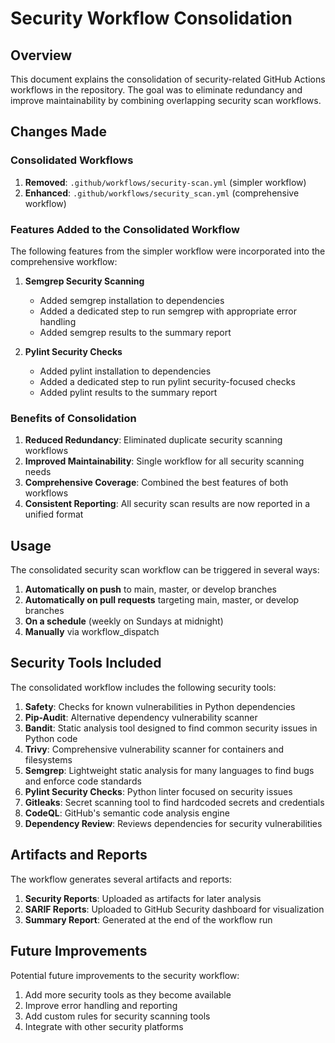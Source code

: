 # Security Workflow Consolidation

## Overview

This document explains the consolidation of security-related GitHub Actions workflows in the repository. The goal was to eliminate redundancy and improve maintainability by combining overlapping security scan workflows.

## Changes Made

### Consolidated Workflows

1. **Removed**: `.github/workflows/security-scan.yml` (simpler workflow)
2. **Enhanced**: `.github/workflows/security_scan.yml` (comprehensive workflow)

### Features Added to the Consolidated Workflow

The following features from the simpler workflow were incorporated into the comprehensive workflow:

1. **Semgrep Security Scanning**
   - Added semgrep installation to dependencies
   - Added a dedicated step to run semgrep with appropriate error handling
   - Added semgrep results to the summary report

2. **Pylint Security Checks**
   - Added pylint installation to dependencies
   - Added a dedicated step to run pylint security-focused checks
   - Added pylint results to the summary report

### Benefits of Consolidation

1. **Reduced Redundancy**: Eliminated duplicate security scanning workflows
2. **Improved Maintainability**: Single workflow for all security scanning needs
3. **Comprehensive Coverage**: Combined the best features of both workflows
4. **Consistent Reporting**: All security scan results are now reported in a unified format

## Usage

The consolidated security scan workflow can be triggered in several ways:

1. **Automatically on push** to main, master, or develop branches
2. **Automatically on pull requests** targeting main, master, or develop branches
3. **On a schedule** (weekly on Sundays at midnight)
4. **Manually** via workflow_dispatch

## Security Tools Included

The consolidated workflow includes the following security tools:

1. **Safety**: Checks for known vulnerabilities in Python dependencies
2. **Pip-Audit**: Alternative dependency vulnerability scanner
3. **Bandit**: Static analysis tool designed to find common security issues in Python code
4. **Trivy**: Comprehensive vulnerability scanner for containers and filesystems
5. **Semgrep**: Lightweight static analysis for many languages to find bugs and enforce code standards
6. **Pylint Security Checks**: Python linter focused on security issues
7. **Gitleaks**: Secret scanning tool to find hardcoded secrets and credentials
8. **CodeQL**: GitHub's semantic code analysis engine
9. **Dependency Review**: Reviews dependencies for security vulnerabilities

## Artifacts and Reports

The workflow generates several artifacts and reports:

1. **Security Reports**: Uploaded as artifacts for later analysis
2. **SARIF Reports**: Uploaded to GitHub Security dashboard for visualization
3. **Summary Report**: Generated at the end of the workflow run

## Future Improvements

Potential future improvements to the security workflow:

1. Add more security tools as they become available
2. Improve error handling and reporting
3. Add custom rules for security scanning tools
4. Integrate with other security platforms
